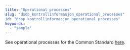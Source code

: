 ```yaml
---
title: "Operational processes"
slug: "dsop_kontrollinformasjon_operational_processes"
id: "dsop_kontrollinformasjon_operational_processes"
keywords:
  - "sample"
---
```


See operational processes for the Common Standard 
[here](/dsop_kontroll_operational_processes). 